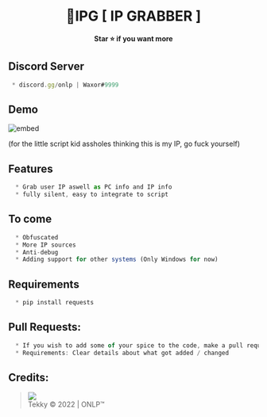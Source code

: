 # 


<h1 align="center">💎IPG [ IP GRABBER ]</h1>

<p align='center'>
  <b>Star ⭐ if you want more</b><br>
</p>

## Discord Server
```js
 * discord.gg/onlp | Waxor#9999
```
## Demo
![embed](https://user-images.githubusercontent.com/98614666/166803699-640aecb7-1ffa-4a1e-b1fa-f5779389e13c.png)

(for the little script kid assholes thinking this is my IP, go fuck yourself)

## Features
```js
  * Grab user IP aswell as PC info and IP info
  * fully silent, easy to integrate to script
```

## To come
```js
  * Obfuscated
  * More IP sources
  * Anti-debug
  * Adding support for other systems (Only Windows for now)
```

## Requirements
```js
  * pip install requests
```

##  Pull Requests:
```js
  * If you wish to add some of your spice to the code, make a pull request 
  * Requirements: Clear details about what got added / changed
```


##  Credits:
 > [![](https://cdn.discordapp.com/avatars/719864492514738226/a_5de73a96793f9b0b3cbbafc2efc25ec7.gif?size=100)](https://github.com/xtekky) <br>Tekky © 2022 | ONLP™
